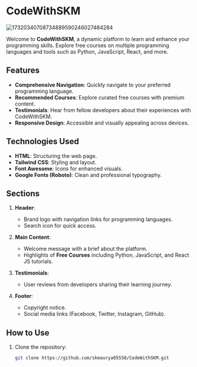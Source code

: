 # CodeWithSKM  
![17320340708734889590246027484284](https://github.com/user-attachments/assets/b33c08ac-6d0c-4657-aebb-c030a11e880c)

Welcome to **CodeWithSKM**, a dynamic platform to learn and enhance your programming skills. Explore free courses on multiple programming languages and tools such as Python, JavaScript, React, and more.  

## Features  

- **Comprehensive Navigation**: Quickly navigate to your preferred programming language.  
- **Recommended Courses**: Explore curated free courses with premium content.  
- **Testimonials**: Hear from fellow developers about their experiences with CodeWithSKM.  
- **Responsive Design**: Accessible and visually appealing across devices.  

## Technologies Used  

- **HTML**: Structuring the web page.  
- **Tailwind CSS**: Styling and layout.  
- **Font Awesome**: Icons for enhanced visuals.  
- **Google Fonts (Roboto)**: Clean and professional typography.  

## Sections  

1. **Header**:  
   - Brand logo with navigation links for programming languages.  
   - Search icon for quick access.  

2. **Main Content**:  
   - Welcome message with a brief about the platform.  
   - Highlights of **Free Courses** including Python, JavaScript, and React JS tutorials.  

3. **Testimonials**:  
   - User reviews from developers sharing their learning journey.  

4. **Footer**:  
   - Copyright notice.  
   - Social media links (Facebook, Twitter, Instagram, GitHub).  

## How to Use  

1. Clone the repository:  
   ```bash
   git clone https://github.com/skmaurya05550/CodeWithSKM.git
